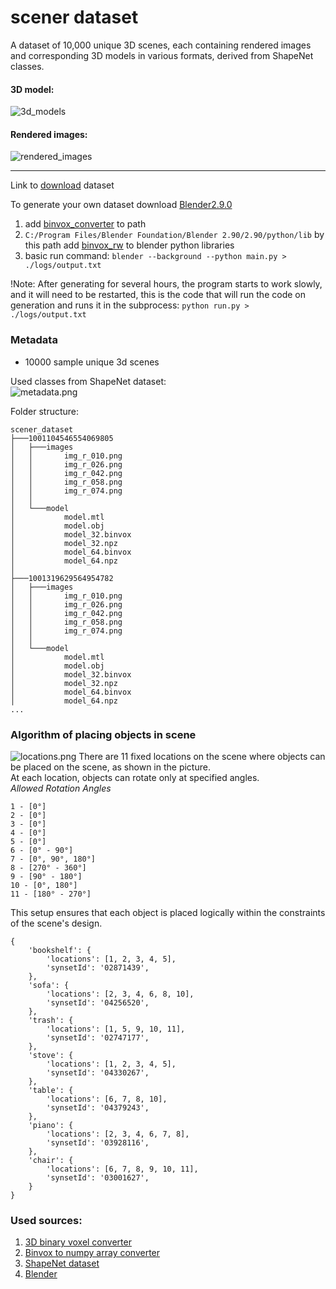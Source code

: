 # scener dataset

A dataset of 10,000 unique 3D scenes, each containing rendered images and corresponding 3D models in various formats, derived from ShapeNet classes.

#### 3D model:
![3d_models](https://github.com/imangali01/scener-dataset/blob/main/images/3d_models.png)

#### Rendered images:
![rendered_images](https://github.com/imangali01/scener-dataset/blob/main/images/rendered_images.png)

<hr>

Link to [download](https://github.com/imangali01/scener-dataset/releases/tag/v1.0) dataset

To generate your own dataset download 
[Blender2.9.0](https://download.blender.org/release/Blender2.90/)

1. add [binvox_converter](https://www.patrickmin.com/binvox/) to path
2. `C:/Program Files/Blender Foundation/Blender 2.90/2.90/python/lib` by this path add [binvox_rw](https://dimatura.net/misc_projects/binvox_rw_py/) to blender python libraries
3. basic run command: `blender --background --python main.py > ./logs/output.txt`

!Note:
After generating for several hours, the program starts to work slowly, and it will need to be restarted, this is the code that will run the code on generation and runs it in the subprocess:
`python run.py > ./logs/output.txt`

### Metadata
- 10000 sample unique 3d scenes

Used classes from ShapeNet dataset:<br>
![metadata.png](https://github.com/imangali01/scener-dataset/blob/main/images/metadata.png)

Folder structure:
```
scener_dataset
├───1001104546554069805
│   ├───images
│   │       img_r_010.png
│   │       img_r_026.png
│   │       img_r_042.png
│   │       img_r_058.png
│   │       img_r_074.png
│   │
│   └───model
│           model.mtl
│           model.obj
│           model_32.binvox
│           model_32.npz
│           model_64.binvox
│           model_64.npz
│
├───1001319629564954782
│   ├───images
│   │       img_r_010.png
│   │       img_r_026.png
│   │       img_r_042.png
│   │       img_r_058.png
│   │       img_r_074.png
│   │
│   └───model
│           model.mtl
│           model.obj
│           model_32.binvox
│           model_32.npz
│           model_64.binvox
│           model_64.npz
...
```

### Algorithm of placing objects in scene
![locations.png](https://github.com/imangali01/scener-dataset/blob/main/images/locations.png)
There are 11 fixed locations on the scene where objects can be placed on the scene, as shown in the picture.<br>
At each location, objects can rotate only at specified angles.<br>
<i>Allowed Rotation Angles</i>
```
1 - [0°]
2 - [0°]
3 - [0°]
4 - [0°]
5 - [0°]
6 - [0° - 90°]
7 - [0°, 90°, 180°]
8 - [270° - 360°]
9 - [90° - 180°]
10 - [0°, 180°]
11 - [180° - 270°]
```
This setup ensures that each object is placed logically within the constraints of the scene's design.
```
{
    'bookshelf': {
        'locations': [1, 2, 3, 4, 5],
        'synsetId': '02871439',
    },
    'sofa': {
        'locations': [2, 3, 4, 6, 8, 10],
        'synsetId': '04256520',
    },
    'trash': {
        'locations': [1, 5, 9, 10, 11],
        'synsetId': '02747177',
    },
    'stove': {
        'locations': [1, 2, 3, 4, 5],
        'synsetId': '04330267',
    },
    'table': {
        'locations': [6, 7, 8, 10],
        'synsetId': '04379243',
    },
    'piano': {
        'locations': [2, 3, 4, 6, 7, 8],
        'synsetId': '03928116',
    },
    'chair': {
        'locations': [6, 7, 8, 9, 10, 11],
        'synsetId': '03001627',
    }
}
```

### Used sources:
1. [3D binary voxel converter](https://www.patrickmin.com/binvox/)
2. [Binvox to numpy array converter](https://dimatura.net/misc_projects/binvox_rw_py/)
3. [ShapeNet dataset](https://shapenet.org/)
4. [Blender](https://download.blender.org/release/Blender2.90/])
